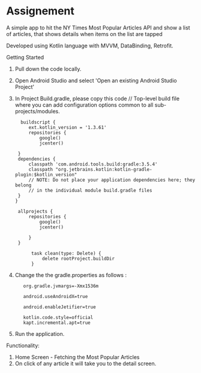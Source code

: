 # Assignement

A simple app to hit the NY Times Most Popular Articles API and show a list of articles, that shows details when items on the list are tapped 

Developed using Kotlin language with MVVM, DataBinding, Retrofit.

Getting Started
1. Pull down the code locally.
2. Open Android Studio and select 'Open an existing Android Studio Project'
3. In Project Build.gradle, please copy this code
          // Top-level build file where you can add configuration options common to all sub-projects/modules.

         buildscript {
            ext.kotlin_version = '1.3.61'
            repositories {
                google()
                jcenter()

        }
        dependencies {
            classpath 'com.android.tools.build:gradle:3.5.4'
            classpath "org.jetbrains.kotlin:kotlin-gradle-plugin:$kotlin_version"
            // NOTE: Do not place your application dependencies here; they belong
            // in the individual module build.gradle files
        }
       }

        allprojects {
            repositories {
                google()
                jcenter()

            }
        }

             task clean(type: Delete) {
                 delete rootProject.buildDir
             }


4. Change the the gradle.properties as follows : 
        
          org.gradle.jvmargs=-Xmx1536m
       
          android.useAndroidX=true
        
          android.enableJetifier=true
        
          kotlin.code.style=official
          kapt.incremental.apt=true
                     
5. Run the application.


Functionality:
1) Home Screen - Fetching the Most Popular Articles 
2) On click of any article it will take you to the detail screen.


